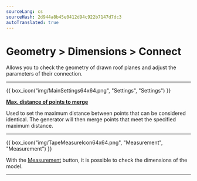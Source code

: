 ```yaml
---
sourceLang: cs
sourceHash: 2d944a8b45e0412d94c922b7147d7dc3
autoTranslated: true
---
```


<h1>Geometry &gt; Dimensions &gt; Connect</h1>

  <p>Allows you to check the geometry of drawn roof planes and adjust the parameters of their connection.</p>

  <hr class="main">

{{ box_icon("img/MainSettings64x64.png", "Settings", "Settings") }}

  <p><b><u>Max. distance of points to merge</u></b></p>

  <p>
  Used to set the maximum distance between points that can be considered identical. The generator will then merge points that meet the specified maximum distance.
  </p>

  <hr class="main">

{{ box_icon("img/TapeMeasureIcon64x64.png", "Measurement", "Measurement") }}

  <p>With the <u>Measurement</u> button, it is possible to check the dimensions of the model.</p>

  <hr class="main">

<!-- product: HiStruct Roofs -->
